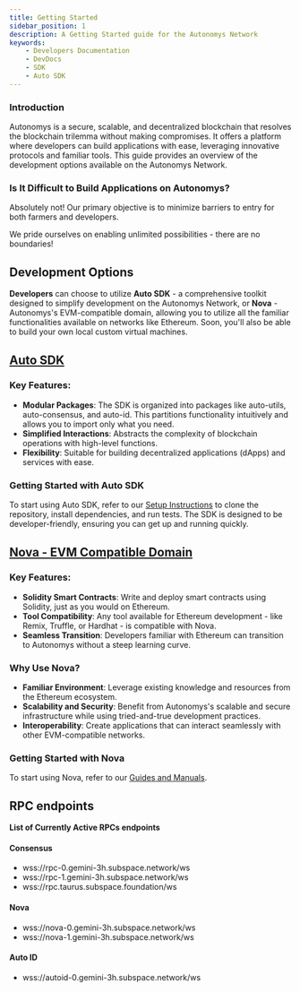 ```yaml
---
title: Getting Started
sidebar_position: 1
description: A Getting Started guide for the Autonomys Network
keywords:
    - Developers Documentation
    - DevDocs
    - SDK
    - Auto SDK
---
```


### Introduction
Autonomys is a secure, scalable, and decentralized blockchain that resolves the blockchain trilemma without making compromises. It offers a platform where developers can build applications with ease, leveraging innovative protocols and familiar tools. This guide provides an overview of the development options available on the Autonomys Network.

### Is It Difficult to Build Applications on Autonomys?

Absolutely not! Our primary objective is to minimize barriers to entry for both farmers and developers.

We pride ourselves on enabling unlimited possibilities - there are no boundaries!

## Development Options

**Developers** can choose to utilize **Auto SDK** - a comprehensive toolkit designed to simplify development on the Autonomys Network, or **Nova** - Autonomys's EVM-compatible domain, allowing you to utilize all the familiar functionalities available on networks like Ethereum. Soon, you'll also be able to build your own local custom virtual machines.

## [Auto SDK](/develop/auto-sdk/intro)

### Key Features:
- **Modular Packages**: The SDK is organized into packages like auto-utils, auto-consensus, and auto-id. This partitions functionality intuitively and allows you to import only what you need.
- **Simplified Interactions**: Abstracts the complexity of blockchain operations with high-level functions.
- **Flexibility**: Suitable for building decentralized applications (dApps) and services with ease.

### Getting Started with Auto SDK
To start using Auto SDK, refer to our [Setup Instructions](/develop/auto-sdk/intro) to clone the repository, install dependencies, and run tests. The SDK is designed to be developer-friendly, ensuring you can get up and running quickly.

## [Nova - EVM Compatible Domain](/develop/nova/introduction)

### Key Features:
- **Solidity Smart Contracts**: Write and deploy smart contracts using Solidity, just as you would on Ethereum.
- **Tool Compatibility**: Any tool available for Ethereum development - like Remix, Truffle, or Hardhat - is compatible with Nova.
- **Seamless Transition**: Developers familiar with Ethereum can transition to Autonomys without a steep learning curve.

### Why Use Nova?
- **Familiar Environment**: Leverage existing knowledge and resources from the Ethereum ecosystem.
- **Scalability and Security**: Benefit from Autonomys's scalable and secure infrastructure while using tried-and-true development practices.
- **Interoperability**: Create applications that can interact seamlessly with other EVM-compatible networks.

### Getting Started with Nova
To start using Nova, refer to our [Guides and Manuals](/develop/nova/introduction).


## RPC endpoints

**List of Currently Active RPCs endpoints**

#### Consensus
- wss://rpc-0.gemini-3h.subspace.network/ws
- wss://rpc-1.gemini-3h.subspace.network/ws
- wss://rpc.taurus.subspace.foundation/ws

#### Nova
- wss://nova-0.gemini-3h.subspace.network/ws 
- wss://nova-1.gemini-3h.subspace.network/ws

#### Auto ID
- wss://autoid-0.gemini-3h.subspace.network/ws